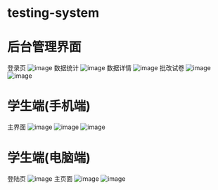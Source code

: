 # testing-system

# 后台管理界面
登录页
![image](https://github.com/user-attachments/assets/2f6827a1-16ad-475e-8cd3-a5fb4617d883)
数据统计
![image](https://github.com/user-attachments/assets/72e4c338-91a9-49e0-8221-74af657f83a4)
数据详情
![image](https://github.com/user-attachments/assets/a4477d56-0a86-44d9-933f-4b1a9fdd67d8)
批改试卷
![image](https://github.com/user-attachments/assets/9e452beb-6b4d-4903-9673-f335d17ea6ab)
![image](https://github.com/user-attachments/assets/26bffa54-9d57-4e99-b803-d8b8c94de310)

# 学生端(手机端)
主界面
![image](https://github.com/user-attachments/assets/e0084eb4-f6a2-47d0-b76e-9a277c068b2e)
![image](https://github.com/user-attachments/assets/d837d397-9b90-40ba-8d6a-523cb5bec45b)
![image](https://github.com/user-attachments/assets/f05cb1e1-3e32-4fcb-97aa-97b235bc33fd)


# 学生端(电脑端)
登陆页
![image](https://github.com/user-attachments/assets/33f1b1f7-236a-4806-843a-a55c4534986f)
主页面
![image](https://github.com/user-attachments/assets/6aa3dc15-891d-461e-99cc-7dcf9477747e)
![image](https://github.com/user-attachments/assets/354ec289-f392-469e-83f8-e3128975f340)




